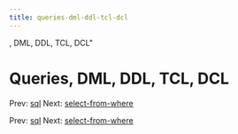 ```yaml
---
title: queries-dml-ddl-tcl-dcl
---
```


, DML, DDL, TCL, DCL"

# Queries, DML, DDL, TCL, DCL

Prev: [sql](sql.md) Next:
[select-from-where](select-from-where.md)

Prev: [sql](sql.md) Next:
[select-from-where](select-from-where.md)
